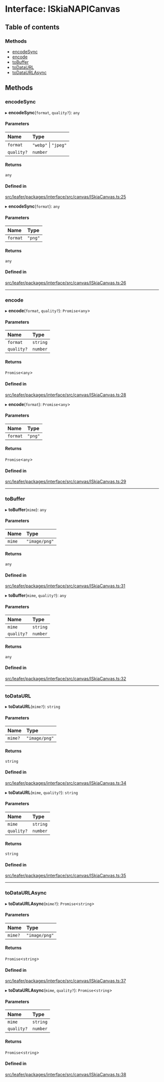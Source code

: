# Interface: ISkiaNAPICanvas

## Table of contents

### Methods

- [encodeSync](ISkiaNAPICanvas.md#encodesync)
- [encode](ISkiaNAPICanvas.md#encode)
- [toBuffer](ISkiaNAPICanvas.md#tobuffer)
- [toDataURL](ISkiaNAPICanvas.md#todataurl)
- [toDataURLAsync](ISkiaNAPICanvas.md#todataurlasync)

## Methods

### encodeSync

▸ **encodeSync**(`format`, `quality?`): `any`

#### Parameters

| Name | Type |
| :------ | :------ |
| `format` | ``"webp"`` \| ``"jpeg"`` |
| `quality?` | `number` |

#### Returns

`any`

#### Defined in

[src/leafer/packages/interface/src/canvas/ISkiaCanvas.ts:25](https://github.com/leaferjs/leafer/blob/c0a3cd1f6ba179c1348a90558ab02097cb535d9a/packages/interface/src/canvas/ISkiaCanvas.ts#L25)

▸ **encodeSync**(`format`): `any`

#### Parameters

| Name | Type |
| :------ | :------ |
| `format` | ``"png"`` |

#### Returns

`any`

#### Defined in

[src/leafer/packages/interface/src/canvas/ISkiaCanvas.ts:26](https://github.com/leaferjs/leafer/blob/c0a3cd1f6ba179c1348a90558ab02097cb535d9a/packages/interface/src/canvas/ISkiaCanvas.ts#L26)

___

### encode

▸ **encode**(`format`, `quality?`): `Promise`\<`any`\>

#### Parameters

| Name | Type |
| :------ | :------ |
| `format` | `string` |
| `quality?` | `number` |

#### Returns

`Promise`\<`any`\>

#### Defined in

[src/leafer/packages/interface/src/canvas/ISkiaCanvas.ts:28](https://github.com/leaferjs/leafer/blob/c0a3cd1f6ba179c1348a90558ab02097cb535d9a/packages/interface/src/canvas/ISkiaCanvas.ts#L28)

▸ **encode**(`format`): `Promise`\<`any`\>

#### Parameters

| Name | Type |
| :------ | :------ |
| `format` | ``"png"`` |

#### Returns

`Promise`\<`any`\>

#### Defined in

[src/leafer/packages/interface/src/canvas/ISkiaCanvas.ts:29](https://github.com/leaferjs/leafer/blob/c0a3cd1f6ba179c1348a90558ab02097cb535d9a/packages/interface/src/canvas/ISkiaCanvas.ts#L29)

___

### toBuffer

▸ **toBuffer**(`mime`): `any`

#### Parameters

| Name | Type |
| :------ | :------ |
| `mime` | ``"image/png"`` |

#### Returns

`any`

#### Defined in

[src/leafer/packages/interface/src/canvas/ISkiaCanvas.ts:31](https://github.com/leaferjs/leafer/blob/c0a3cd1f6ba179c1348a90558ab02097cb535d9a/packages/interface/src/canvas/ISkiaCanvas.ts#L31)

▸ **toBuffer**(`mime`, `quality?`): `any`

#### Parameters

| Name | Type |
| :------ | :------ |
| `mime` | `string` |
| `quality?` | `number` |

#### Returns

`any`

#### Defined in

[src/leafer/packages/interface/src/canvas/ISkiaCanvas.ts:32](https://github.com/leaferjs/leafer/blob/c0a3cd1f6ba179c1348a90558ab02097cb535d9a/packages/interface/src/canvas/ISkiaCanvas.ts#L32)

___

### toDataURL

▸ **toDataURL**(`mime?`): `string`

#### Parameters

| Name | Type |
| :------ | :------ |
| `mime?` | ``"image/png"`` |

#### Returns

`string`

#### Defined in

[src/leafer/packages/interface/src/canvas/ISkiaCanvas.ts:34](https://github.com/leaferjs/leafer/blob/c0a3cd1f6ba179c1348a90558ab02097cb535d9a/packages/interface/src/canvas/ISkiaCanvas.ts#L34)

▸ **toDataURL**(`mime`, `quality?`): `string`

#### Parameters

| Name | Type |
| :------ | :------ |
| `mime` | `string` |
| `quality?` | `number` |

#### Returns

`string`

#### Defined in

[src/leafer/packages/interface/src/canvas/ISkiaCanvas.ts:35](https://github.com/leaferjs/leafer/blob/c0a3cd1f6ba179c1348a90558ab02097cb535d9a/packages/interface/src/canvas/ISkiaCanvas.ts#L35)

___

### toDataURLAsync

▸ **toDataURLAsync**(`mime?`): `Promise`\<`string`\>

#### Parameters

| Name | Type |
| :------ | :------ |
| `mime?` | ``"image/png"`` |

#### Returns

`Promise`\<`string`\>

#### Defined in

[src/leafer/packages/interface/src/canvas/ISkiaCanvas.ts:37](https://github.com/leaferjs/leafer/blob/c0a3cd1f6ba179c1348a90558ab02097cb535d9a/packages/interface/src/canvas/ISkiaCanvas.ts#L37)

▸ **toDataURLAsync**(`mime`, `quality?`): `Promise`\<`string`\>

#### Parameters

| Name | Type |
| :------ | :------ |
| `mime` | `string` |
| `quality?` | `number` |

#### Returns

`Promise`\<`string`\>

#### Defined in

[src/leafer/packages/interface/src/canvas/ISkiaCanvas.ts:38](https://github.com/leaferjs/leafer/blob/c0a3cd1f6ba179c1348a90558ab02097cb535d9a/packages/interface/src/canvas/ISkiaCanvas.ts#L38)
